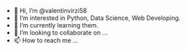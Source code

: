 - 👋 Hi, I’m @valentinvirzi58
- 👀 I’m interested in Python, Data Science, Web Developing. 
- 🌱 I’m currently learning them.
- 💞️ I’m looking to collaborate on ...
- 📫 How to reach me ...

<!---
valentinvirzi58/valentinvirzi58 is a ✨ special ✨ repository because its `README.md` (this file) appears on your GitHub profile.
You can click the Preview link to take a look at your changes.
--->
